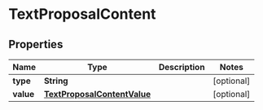 
# TextProposalContent

## Properties
Name | Type | Description | Notes
------------ | ------------- | ------------- | -------------
**type** | **String** |  |  [optional]
**value** | [**TextProposalContentValue**](TextProposalContentValue.md) |  |  [optional]



